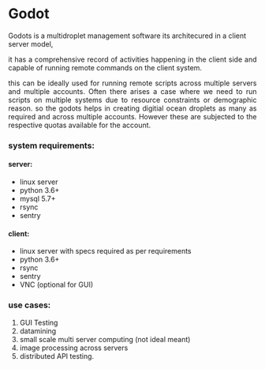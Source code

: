 # Godot  
Godots is a multidroplet management software its architecured in a client server model, 
<p align="justify">
it has a comprehensive record of activities happening in the client side and capable of running remote commands on the client system.
  </p>
 <p align="justify">
this can be ideally used for running remote scripts across multiple servers and multiple accounts.  
Often there arises a case where we need to run scripts on multiple systems due to resource constraints or demographic reason.
so the godots helps in creating digitial ocean droplets as many as required and across multiple accounts. However these are subjected to the respective quotas available for the account.
 </p>
 
### system requirements:
#### server:
<ul>
  <li>linux server </li>  
  <li>python 3.6+ </li>
  <li>mysql 5.7+  </li>
  <li>rsync    </li>
  <li>sentry</li>  
</ul>

#### client:
<ul>
   <li>linux server with specs required as per requirements  </li>
   <li>python 3.6+  </li>
   <li>rsync  </li>
   <li>sentry  </li>
    <li>VNC (optional for GUI)  </li>
</ul>  

### use cases:  
1) GUI Testing  
2) datamining  
3) small scale multi server computing (not ideal meant)  
4) image processing across servers  
5) distributed API testing.  
